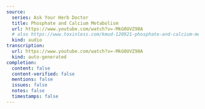 ```yaml
---
source:
  series: Ask Your Herb Doctor
  title: Phosphate and Calcium Metabolism
  url: https://www.youtube.com/watch?v=-MkG0UVZ90A
  # also https://www.toxinless.com/kmud-120921-phosphate-and-calcium-metabolism.mp3
  kind: audio
transcription:
  url: https://www.youtube.com/watch?v=-MkG0UVZ90A
  kind: auto-generated
completion:
  content: false
  content-verified: false
  mentions: false
  issues: false
  notes: false
  timestamps: false
---
```

